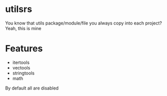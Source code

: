 # utilsrs
You know that utils package/module/file you always copy into each project? Yeah, this is mine

# Features

- itertools
- vectools
- stringtools
- math

By default all are disabled
